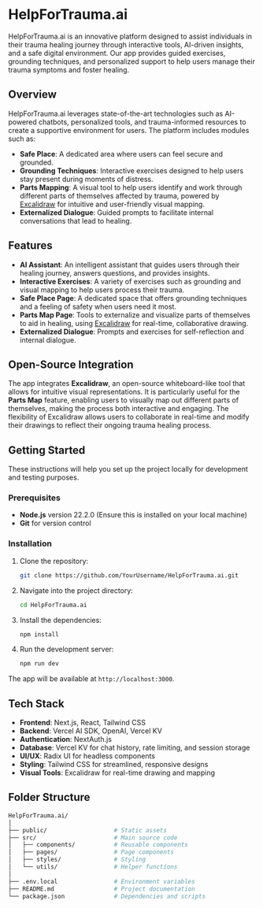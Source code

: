 # HelpForTrauma.ai

HelpForTrauma.ai is an innovative platform designed to assist individuals in their trauma healing journey through interactive tools, AI-driven insights, and a safe digital environment. Our app provides guided exercises, grounding techniques, and personalized support to help users manage their trauma symptoms and foster healing.

## Overview

HelpForTrauma.ai leverages state-of-the-art technologies such as AI-powered chatbots, personalized tools, and trauma-informed resources to create a supportive environment for users. The platform includes modules such as:

- **Safe Place**: A dedicated area where users can feel secure and grounded.
- **Grounding Techniques**: Interactive exercises designed to help users stay present during moments of distress.
- **Parts Mapping**: A visual tool to help users identify and work through different parts of themselves affected by trauma, powered by [Excalidraw](https://github.com/excalidraw/excalidraw) for intuitive and user-friendly visual mapping.
- **Externalized Dialogue**: Guided prompts to facilitate internal conversations that lead to healing.

## Features

- **AI Assistant**: An intelligent assistant that guides users through their healing journey, answers questions, and provides insights.
- **Interactive Exercises**: A variety of exercises such as grounding and visual mapping to help users process their trauma.
- **Safe Place Page**: A dedicated space that offers grounding techniques and a feeling of safety when users need it most.
- **Parts Map Page**: Tools to externalize and visualize parts of themselves to aid in healing, using [Excalidraw](https://github.com/excalidraw/excalidraw) for real-time, collaborative drawing.
- **Externalized Dialogue**: Prompts and exercises for self-reflection and internal dialogue.

## Open-Source Integration

The app integrates **Excalidraw**, an open-source whiteboard-like tool that allows for intuitive visual representations. It is particularly useful for the **Parts Map** feature, enabling users to visually map out different parts of themselves, making the process both interactive and engaging. The flexibility of Excalidraw allows users to collaborate in real-time and modify their drawings to reflect their ongoing trauma healing process.

## Getting Started

These instructions will help you set up the project locally for development and testing purposes.

### Prerequisites

- **Node.js** version 22.2.0 (Ensure this is installed on your local machine)
- **Git** for version control

### Installation

1. Clone the repository:

    ```bash
    git clone https://github.com/YourUsername/HelpForTrauma.ai.git
    ```

2. Navigate into the project directory:

    ```bash
    cd HelpForTrauma.ai
    ```

3. Install the dependencies:

    ```bash
    npm install
    ```

4. Run the development server:

    ```bash
    npm run dev
    ```

The app will be available at `http://localhost:3000`.

## Tech Stack

- **Frontend**: Next.js, React, Tailwind CSS
- **Backend**: Vercel AI SDK, OpenAI, Vercel KV
- **Authentication**: NextAuth.js
- **Database**: Vercel KV for chat history, rate limiting, and session storage
- **UI/UX**: Radix UI for headless components
- **Styling**: Tailwind CSS for streamlined, responsive designs
- **Visual Tools**: Excalidraw for real-time drawing and mapping

## Folder Structure

```bash
HelpForTrauma.ai/
│
├── public/                   # Static assets
├── src/                      # Main source code
│   ├── components/           # Reusable components
│   ├── pages/                # Page components
│   ├── styles/               # Styling
│   └── utils/                # Helper functions
│
├── .env.local                # Environment variables
├── README.md                 # Project documentation
└── package.json              # Dependencies and scripts

